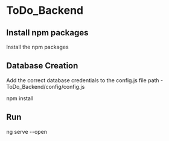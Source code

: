 # ToDo_Backend

## Install npm packages

Install the npm packages 

## Database Creation

Add the correct database credentials to the config.js file
path - ToDo_Backend/config/config.js 

npm install

## Run 

ng serve --open


